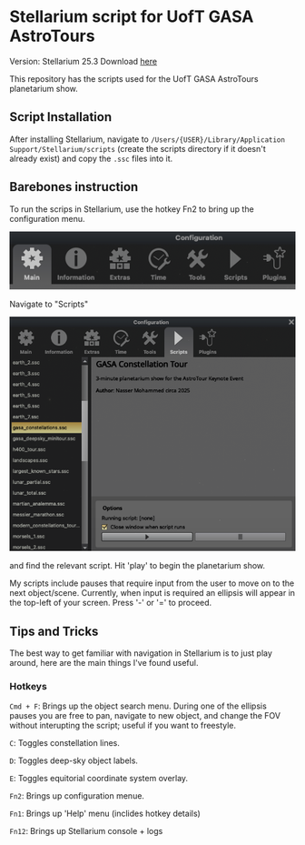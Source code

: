# Stellarium script for UofT GASA AstroTours

Version: Stellarium 25.3
Download [here](https://stellarium.org/)

This repository has the scripts used for the UofT GASA AstroTours planetarium show. 

## Script Installation

After installing Stellarium, navigate to `/Users/{USER}/Library/Application Support/Stellarium/scripts` (create the scripts directory if it doesn't already exist) and copy the `.ssc` files into it.

## Barebones instruction
To run the scrips in Stellarium, use the hotkey Fn2 to bring up the configuration menu.

![alt text](image.png)

Navigate to "Scripts"

![alt text](image-1.png)

and find the relevant script. Hit 'play' to begin the planetarium show.

My scripts include pauses that require input from the user to move on to the next object/scene. Currently, when input is required an ellipsis will appear in the top-left of your screen. Press '-' or '=' to proceed. 

## Tips and Tricks

The best way to get familiar with navigation in Stellarium is to just play around, here are the main things I've found useful.

### Hotkeys
`Cmd + F`: Brings up the object search menu. During one of the ellipsis pauses you are free to pan, navigate to new object, and change the FOV without interupting the script; useful if you want to freestyle.

`C`: Toggles constellation lines.

`D`: Toggles deep-sky object labels.

`E`: Toggles equitorial coordinate system overlay.

`Fn2`: Brings up configuration menue.

`Fn1`: Brings up 'Help' menu (inclides hotkey details)

`Fn12`: Brings up Stellarium console + logs

